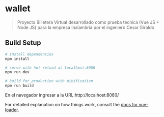 # wallet

> Proyecto Billetera Virtual desarrollado como prueba tecnica (Vue JS + Node JS) para la empresa Inalambria por el ingeniero Cesar Giraldo

## Build Setup

``` bash
# install dependencies
npm install

# serve with hot reload at localhost:8080
npm run dev

# build for production with minification
npm run build
```
En el navegador ingresar a la URL http://localhost:8080/ 

For detailed explanation on how things work, consult the [docs for vue-loader](http://vuejs.github.io/vue-loader).
